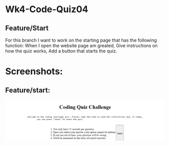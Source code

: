 # Wk4-Code-Quiz04
## Feature/Start
For this branch I want to work on the starting page that has the following function:
When I open the website page am greated,
Give instructions on how the quiz works,
Add a button that starts the quiz.

# Screenshots:
## Feature/start:
![Alt text](/doc/FeatureStart.png)